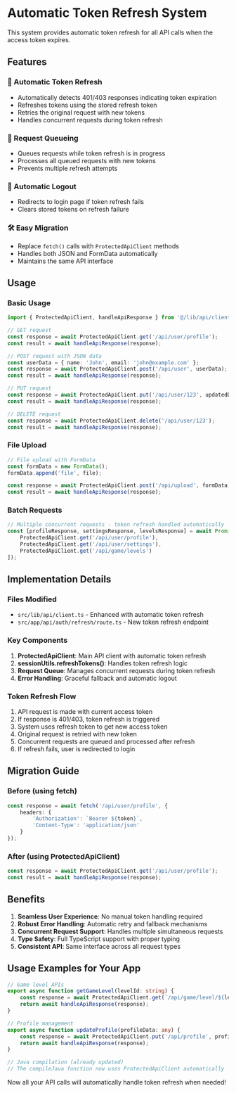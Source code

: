 # Automatic Token Refresh System

This system provides automatic token refresh for all API calls when the access token expires.

## Features

### 🔄 Automatic Token Refresh
- Automatically detects 401/403 responses indicating token expiration
- Refreshes tokens using the stored refresh token
- Retries the original request with new tokens
- Handles concurrent requests during token refresh

### 📝 Request Queueing
- Queues requests while token refresh is in progress
- Processes all queued requests with new tokens
- Prevents multiple refresh attempts

### 🚪 Automatic Logout
- Redirects to login page if token refresh fails
- Clears stored tokens on refresh failure

### 🛠️ Easy Migration
- Replace `fetch()` calls with `ProtectedApiClient` methods
- Handles both JSON and FormData automatically
- Maintains the same API interface

## Usage

### Basic Usage

```typescript
import { ProtectedApiClient, handleApiResponse } from '@/lib/api/client';

// GET request
const response = await ProtectedApiClient.get('/api/user/profile');
const result = await handleApiResponse(response);

// POST request with JSON data
const userData = { name: 'John', email: 'john@example.com' };
const response = await ProtectedApiClient.post('/api/user', userData);
const result = await handleApiResponse(response);

// PUT request
const response = await ProtectedApiClient.put('/api/user/123', updatedData);
const result = await handleApiResponse(response);

// DELETE request
const response = await ProtectedApiClient.delete('/api/user/123');
const result = await handleApiResponse(response);
```

### File Upload

```typescript
// File upload with FormData
const formData = new FormData();
formData.append('file', file);

const response = await ProtectedApiClient.post('/api/upload', formData);
const result = await handleApiResponse(response);
```

### Batch Requests

```typescript
// Multiple concurrent requests - token refresh handled automatically
const [profileResponse, settingsResponse, levelsResponse] = await Promise.all([
    ProtectedApiClient.get('/api/user/profile'),
    ProtectedApiClient.get('/api/user/settings'),
    ProtectedApiClient.get('/api/game/levels')
]);
```

## Implementation Details

### Files Modified
- `src/lib/api/client.ts` - Enhanced with automatic token refresh
- `src/app/api/auth/refresh/route.ts` - New token refresh endpoint

### Key Components

1. **ProtectedApiClient**: Main API client with automatic token refresh
2. **sessionUtils.refreshTokens()**: Handles token refresh logic
3. **Request Queue**: Manages concurrent requests during token refresh
4. **Error Handling**: Graceful fallback and automatic logout

### Token Refresh Flow

1. API request is made with current access token
2. If response is 401/403, token refresh is triggered
3. System uses refresh token to get new access token
4. Original request is retried with new token
5. Concurrent requests are queued and processed after refresh
6. If refresh fails, user is redirected to login

## Migration Guide

### Before (using fetch)
```typescript
const response = await fetch('/api/user/profile', {
    headers: {
        'Authorization': `Bearer ${token}`,
        'Content-Type': 'application/json'
    }
});
```

### After (using ProtectedApiClient)
```typescript
const response = await ProtectedApiClient.get('/api/user/profile');
const result = await handleApiResponse(response);
```

## Benefits

1. **Seamless User Experience**: No manual token handling required
2. **Robust Error Handling**: Automatic retry and fallback mechanisms
3. **Concurrent Request Support**: Handles multiple simultaneous requests
4. **Type Safety**: Full TypeScript support with proper typing
5. **Consistent API**: Same interface across all request types

## Usage Examples for Your App

```typescript
// Game level APIs
export async function getGameLevel(levelId: string) {
    const response = await ProtectedApiClient.get(`/api/game/level/${levelId}`);
    return await handleApiResponse(response);
}

// Profile management
export async function updateProfile(profileData: any) {
    const response = await ProtectedApiClient.put('/api/profile', profileData);
    return await handleApiResponse(response);
}

// Java compilation (already updated)
// The compileJava function now uses ProtectedApiClient automatically
```

Now all your API calls will automatically handle token refresh when needed! 